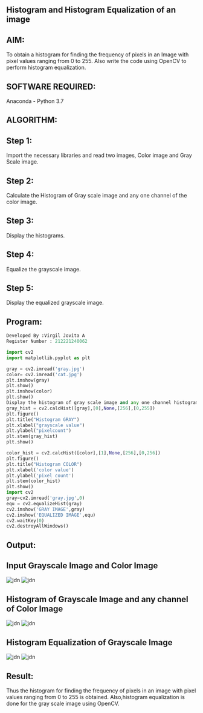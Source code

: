 ## Histogram and Histogram Equalization of an image ##
## AIM: ##

To obtain a histogram for finding the frequency of pixels in an Image with pixel values ranging from 0 to 255. Also write the code using OpenCV to perform histogram equalization.

## SOFTWARE REQUIRED: ##
Anaconda - Python 3.7

## ALGORITHM: ##
## Step 1: ##

Import the necessary libraries and read two images, Color image and Gray Scale image.

## Step 2: ##

Calculate the Histogram of Gray scale image and any one channel of the color image.

## Step 3: ##

Display the histograms.

## Step 4: ##

Equalize the grayscale image.

## Step 5: ##

Display the equalized grayscale image.

## Program: ##
```py
Developed By :Virgil Jovita A
Register Number : 212221240062

import cv2
import matplotlib.pyplot as plt

gray = cv2.imread('gray.jpg')
color= cv2.imread('cat.jpg')
plt.imshow(gray)
plt.show()
plt.imshow(color)
plt.show()
Display the histogram of gray scale image and any one channel histogram from color image.
gray_hist = cv2.calcHist([gray],[0],None,[256],[0,255])
plt.figure()
plt.title("Histogram GRAY")
plt.xlabel("grayscale value")
plt.ylabel("pixelcount")
plt.stem(gray_hist)
plt.show()

color_hist = cv2.calcHist([color],[1],None,[256],[0,256])
plt.figure()
plt.title("Histogram COLOR")
plt.xlabel('color value')
plt.ylabel('pixel count')
plt.stem(color_hist)
plt.show()
import cv2
gray=cv2.imread('gray.jpg',0)
equ = cv2.equalizeHist(gray)
cv2.imshow('GRAY IMAGE',gray)
cv2.imshow('EQUALIZED IMAGE',equ)
cv2.waitKey(0)
cv2.destroyAllWindows()
```
## Output: ##
## Input Grayscale Image and Color Image ##
![jdn](one.png)
![jdn](two.png)
## Histogram of Grayscale Image and any channel of Color Image
![jdn](g2.png)
![jdn](g1.png)
## Histogram Equalization of Grayscale Image
![jdn](four.png)
![jdn](thre.png)
## Result: ##
Thus the histogram for finding the frequency of pixels in an image with pixel values ranging from 0 to 255 is obtained. Also,histogram equalization is done for the gray scale image using OpenCV.

